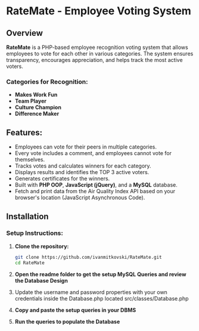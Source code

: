 # RateMate - Employee Voting System

## Overview
**RateMate** is a PHP-based employee recognition voting system that allows employees to vote for each other in various categories. The system ensures transparency, encourages appreciation, and helps track the most active voters.

### Categories for Recognition:
- **Makes Work Fun**
- **Team Player**
- **Culture Champion**
- **Difference Maker**

## Features:
- Employees can vote for their peers in multiple categories.
- Every vote includes a comment, and employees cannot vote for themselves.
- Tracks votes and calculates winners for each category.
- Displays results and identifies the TOP 3 active voters.
- Generates certificates for the winners.
- Built with **PHP OOP**, **JavaScript (jQuery)**, and a **MySQL** database.
- Fetch and print data from the Air Quality Index API based on your browser's location (JavaScript Asynchronous Code).
## Installation

### Setup Instructions:

1. **Clone the repository:**
   ```bash
   git clone https://github.com/ivanmitkovski/RateMate.git
   cd RateMate
2. **Open the readme folder to get the setup MySQL Queries and review the Database Design**

3. Update the username and password properties with your own credentials inside the Database.php located src/classes/Database.php

4. **Copy and paste the setup queries in your DBMS**

5. **Run the queries to populate the Database**
